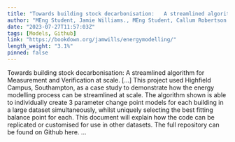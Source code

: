 ```yaml
---
title: "Towards building stock decarbonisation:   A streamlined algorithm for   Measurement and Verification at scale."
author: "MEng Student, Jamie Williams., MEng Student, Callum Robertson., PhD Student, Karla Gonzalez., Dr Massimiliano Manfren."
date: "2023-07-27T11:57:03Z"
tags: [Models, Github]
link: "https://bookdown.org/jamwills/energymodelling/"
length_weight: "3.1%"
pinned: false
---
```


Towards building stock decarbonisation: A streamlined algorithm for Measurement and Verification at scale. [...] This project used Highfield Campus, Southampton, as a case study to demonstrate
how the energy modelling process can be streamlined at scale.
The algorithm shown is able to individually create 3 parameter change point models for each building in a
large dataset simultaneously, whilst uniquely selecting the best fitting balance point for each. This document will explain how the code can be replicated or customised for use in
other datasets.
The full repository can be found on Github here.  ...
